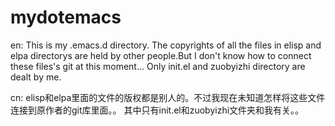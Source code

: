 # mydotemacs

en:
This is my .emacs.d directory.
The copyrights of all the files in elisp and elpa directorys are held by other people.But I don't know how to connect these files's git at this moment...
Only init.el and zuobyizhi directory are dealt by me.

cn:
elisp和elpa里面的文件的版权都是别人的。不过我现在未知道怎样将这些文件连接到原作者的git库里面。。
其中只有init.el和zuobyizhi文件夹和我有关。。

